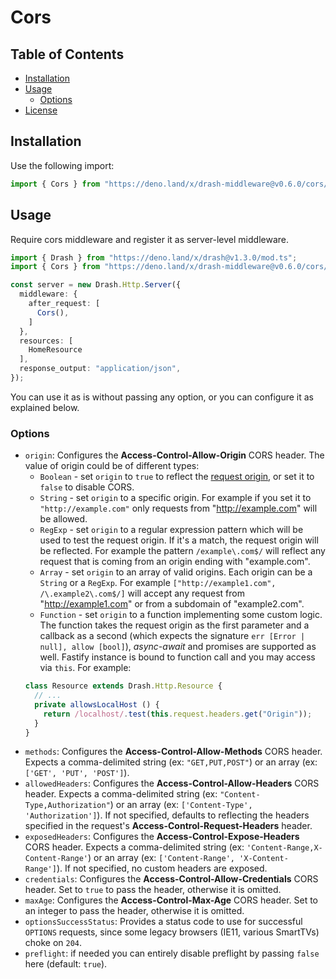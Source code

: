 # Cors

## Table of Contents
- [Installation](#installation)
- [Usage](#usage)
    - [Options](#options)
- [License](#license)

## Installation

Use the following import:

```ts
import { Cors } from "https://deno.land/x/drash-middleware@v0.6.0/cors/mod.ts"; // If module is uploaded into deno.land
```

## Usage

Require cors middleware and register it as server-level middleware.

```ts
import { Drash } from "https://deno.land/x/drash@v1.3.0/mod.ts";
import { Cors } from "https://deno.land/x/drash-middleware@v0.6.0/cors/mod.ts";

const server = new Drash.Http.Server({
  middleware: {
    after_request: [
      Cors(),
    ]
  },
  resources: [
    HomeResource
  ],
  response_output: "application/json",
});
```

You can use it as is without passing any option, or you can configure it as explained below.

### Options

* `origin`: Configures the **Access-Control-Allow-Origin** CORS header. The value of origin could be of different types:
  - `Boolean` - set `origin` to `true` to reflect the [request origin](http://tools.ietf.org/html/draft-abarth-origin-09), or set it to `false` to disable CORS.
  - `String` - set `origin` to a specific origin. For example if you set it to `"http://example.com"` only requests from "http://example.com" will be allowed.
  - `RegExp` - set `origin` to a regular expression pattern which will be used to test the request origin. If it's a match, the request origin will be reflected. For example the pattern `/example\.com$/` will reflect any request that is coming from an origin ending with "example.com".
  - `Array` - set `origin` to an array of valid origins. Each origin can be a `String` or a `RegExp`. For example `["http://example1.com", /\.example2\.com$/]` will accept any request from "http://example1.com" or from a subdomain of "example2.com".
  - `Function` - set `origin` to a function implementing some custom logic. The function takes the request origin as the first parameter and a callback as a second (which expects the signature `err [Error | null], allow [bool]`), *async-await* and promises are supported as well. Fastify instance is bound to function call and you may access via `this`. For example: 
  ```typescript
  class Resource extends Drash.Http.Resource {
    // ...
    private allowsLocalHost () {
      return /localhost/.test(this.request.headers.get("Origin"));
    }
  }
  ```
* `methods`: Configures the **Access-Control-Allow-Methods** CORS header. Expects a comma-delimited string (ex: `"GET,PUT,POST"`) or an array (ex: `['GET', 'PUT', 'POST']`).
* `allowedHeaders`: Configures the **Access-Control-Allow-Headers** CORS header. Expects a comma-delimited string (ex: `"Content-Type,Authorization"`) or an array (ex: `['Content-Type', 'Authorization']`). If not specified, defaults to reflecting the headers specified in the request's **Access-Control-Request-Headers** header.
* `exposedHeaders`: Configures the **Access-Control-Expose-Headers** CORS header. Expects a comma-delimited string (ex: `'Content-Range,X-Content-Range'`) or an array (ex: `['Content-Range', 'X-Content-Range']`). If not specified, no custom headers are exposed.
* `credentials`: Configures the **Access-Control-Allow-Credentials** CORS header. Set to `true` to pass the header, otherwise it is omitted.
* `maxAge`: Configures the **Access-Control-Max-Age** CORS header. Set to an integer to pass the header, otherwise it is omitted.
* `optionsSuccessStatus`: Provides a status code to use for successful `OPTIONS` requests, since some legacy browsers (IE11, various SmartTVs) choke on `204`.
* `preflight`: if needed you can entirely disable preflight by passing `false` here (default: `true`).